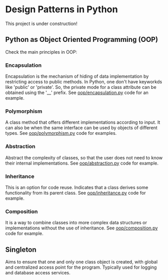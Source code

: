 # Design Patterns in Python
This project is under construction! 

## Python as Object Oriented Programming (OOP)
Check the main principles in OOP:

### Encapsulation
Encapsulation is the mechanism of hiding of data implementation by restricting access to public methods. In Python, 
one don't have keyworkds like 'public' or 'private'. So, the private mode for a class attribute can be obtained using
the '__' prefix. 
See [oop/encapsulation.py](https://github.com/victorouttes/python-design-patterns/blob/master/oop/abstraction.py) 
code for an example.

### Polymorphism
A class method that offers different implementations according to input. It can also be when the same interface 
can be used by objects of different types. 
See [oop/polymorphism.py](https://github.com/victorouttes/python-design-patterns/blob/master/oop/polymorphism.py) 
code for examples.

### Abstraction
Abstract the complexity of classes, so that the user does not need to know their internal implementations.
See [oop/abstraction.py](https://github.com/victorouttes/python-design-patterns/blob/master/oop/abstraction.py) 
code for example.

### Inheritance
This is an option for code reuse. Indicates that a class derives some functionality from its parent class.
See [oop/inheritance.py](https://github.com/victorouttes/python-design-patterns/blob/master/oop/inheritance.py) 
code for example.

### Composition
It is a way to combine classes into more complex data structures or implementations without the use of inheritance.
See [oop/composition.py](https://github.com/victorouttes/python-design-patterns/blob/master/oop/composition.py) 
code for example.

## Singleton
Aims to ensure that one and only one class object is created, with global and centralized access point for the
program. Typically used for logging and database access services. 